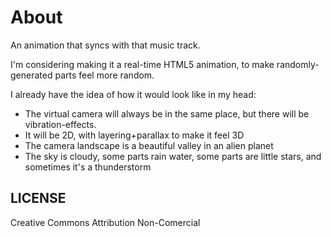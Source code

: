 # About
An animation that syncs with that music track.

I'm considering making it a real-time HTML5 animation, to make randomly-generated parts feel more random.

I already have the idea of how it would look like in my head:
- The virtual camera will always be in the same place, but there will be vibration-effects.
- It will be 2D, with layering+parallax to make it feel 3D
- The camera landscape is a beautiful valley in an alien planet
- The sky is cloudy, some parts rain water, some parts are little stars, and sometimes it's a thunderstorm

## LICENSE

Creative Commons Attribution Non-Comercial
